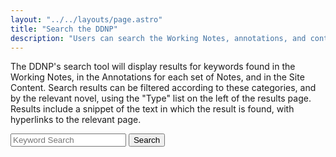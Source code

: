 ```yaml
---
layout: "../../layouts/page.astro"
title: "Search the DDNP"
description: "Users can search the Working Notes, annotations, and content of the Digital Dickens Notes Project."
---
```


The DDNP's search tool will display results for keywords found in the Working Notes, in the Annotations for each set of Notes, and in the Site Content. Search results can be filtered according to these categories, and by the relevant novel, using the "Type" list on the left of the results page. Results include a snippet of the text in which the result is found, with hyperlinks to the relevant page.

<form role="search">
<div class="search-control mb-6">
    <input type="search" id="keyword-search" name="query"
           placeholder="Keyword Search"
           aria-label="Search using keywords"
           class="p-2 border border-gray-300 outline-offset-0 rounded-md">
    <button class="custom_button border border-ddnpblue rounded-md p-2 hover:bg-ddnpblue/5 font-medium shadow-sm">Search</button>
</div>
</form>
<script src="https://dnoneill.github.io/jekyll-lunr-js-custom-search/js/custom-search.js"></script>
<link rel="stylesheet" type="text/css" href="https://dnoneill.github.io/jekyll-lunr-js-custom-search/css/custom-search.css">
<div id="spinner"><i class="fa fa-spinner fa-spin"></i></div>
<script src="/assets/javascript/index.js"></script>

<div id="header_info"></div>
<div style="float: left; width: 20%; ">
  <div id="facets">
  </div>
</div>
<div style="float: left; width: 79%; display: none; border: 1px solid #ccc" class="all_results">
  <div id="search_results">
    <div id="searchInfo">
      <span id="number_results"></span>
      <span id="sort_by" class="dropdownsort"><label for="sortSelect">Sort By:</label>
        <select id="sortSelect" name="sort" onchange="changeSort(event);">
          <option value="">Relevance</option>
          <option value="atoz">Name (Asc)</option>
          <option value="atoz___desc">Name (Desc)</option>
        </select>
      </span>
    </div>
  </div>
  <ul id="resultslist">
  </ul>
  <div id="pagination"></div>
</div>
<div style="clear:both"><span></span></div>

<script>
window.addEventListener("load", function(){
    loadsearchtemplate();
    $('#spinner').hide();
});
</script>